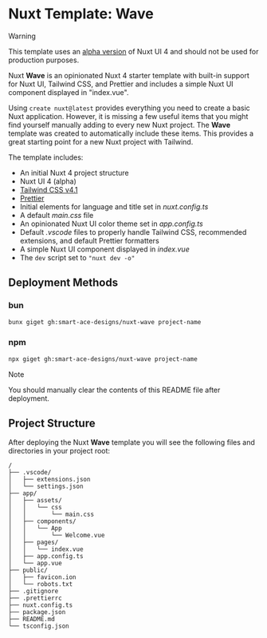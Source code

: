 # Nuxt Template: Wave
> [!Warning]
> This template uses an [alpha version](https://ui4.nuxt.com/) of Nuxt UI 4 and should not be used for production purposes.

Nuxt **Wave** is an opinionated Nuxt 4 starter template with built-in support for Nuxt UI, Tailwind CSS, and Prettier and includes a simple Nuxt UI component displayed in "index.vue".

Using `create nuxt@latest` provides everything you need to create a basic Nuxt application. However, it is missing a few useful items that you might find yourself manually adding to every new Nuxt project. The **Wave** template was created to automatically include these items. This provides a great starting point for a new Nuxt project with Tailwind.

The template includes:
- An initial Nuxt 4 project structure
- Nuxt UI 4 (alpha)
- [Tailwind CSS v4.1](https://tailwindcss.com/)
- [Prettier](https://prettier.io/)
- Initial <head> elements for language and title set in _nuxt.config.ts_
- A default _main.css_ file
- An opinionated Nuxt UI color theme set in _app.config.ts_
- Default _.vscode_ files to properly handle Tailwind CSS, recommended extensions, and default Prettier formatters
- A simple Nuxt UI component displayed in _index.vue_
- The `dev` script set to `"nuxt dev -o"`

## Deployment Methods
### bun
```sh
bunx giget gh:smart-ace-designs/nuxt-wave project-name
```
### npm
```sh
npx giget gh:smart-ace-designs/nuxt-wave project-name
```

> [!Note]
> You should manually clear the contents of this README file after deployment.

## Project Structure
After deploying the Nuxt **Wave** template you will see the following files and directories in your project root:

```text
/
├── .vscode/
│   ├── extensions.json
│   └── settings.json
├── app/
│   ├── assets/
│   │   └── css
│   │       └── main.css
│   ├── components/
│   │   └── App
│   │       └── Welcome.vue
│   ├── pages/
│   │   └── index.vue
│   ├── app.config.ts
│   └── app.vue
├── public/
│   ├── favicon.ion
│   └── robots.txt
├── .gitignore
├── .prettierrc
├── nuxt.config.ts
├── package.json
├── README.md
└── tsconfig.json
```



